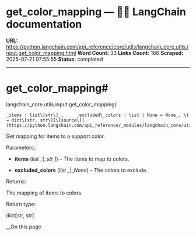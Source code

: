 # get_color_mapping — 🦜🔗 LangChain  documentation

**URL:** https://python.langchain.com/api_reference/core/utils/langchain_core.utils.input.get_color_mapping.html
**Word Count:** 33
**Links Count:** 166
**Scraped:** 2025-07-21 07:55:55
**Status:** completed

---

# get\_color\_mapping\#

langchain\_core.utils.input.get\_color\_mapping\(

    _items : list\[str\]_,     _excluded\_colors : list | None = None_, \) → dict\[str, str\][\[source\]](https://python.langchain.com/api_reference/_modules/langchain_core/utils/input.html#get_color_mapping)\#     

Get mapping for items to a support color.

Parameters:     

  * **items** \(_list_ _\[__str_ _\]_\) – The items to map to colors.

  * **excluded\_colors** \(_list_ _|__None_\) – The colors to exclude.

Returns:     

The mapping of items to colors.

Return type:     

dict\[str, str\]

__On this page